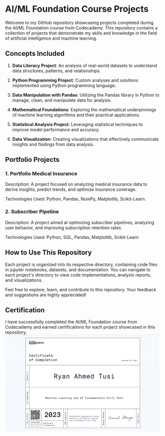 # AI/ML Foundation Course Projects

Welcome to my GitHub repository showcasing projects completed during the AI/ML Foundation course from Codecademy. This repository contains a collection of projects that demonstrate my skills and knowledge in the field of artificial intelligence and machine learning.

## Concepts Included

1. **Data Literacy Project**: An analysis of real-world datasets to understand data structures, patterns, and relationships.

2. **Python Programming Project**: Custom analyses and solutions implemented using Python programming language.

3. **Data Manipulation with Pandas**: Utilizing the Pandas library in Python to manage, clean, and manipulate data for analysis.

4. **Mathematical Foundations**: Exploring the mathematical underpinnings of machine learning algorithms and their practical applications.

5. **Statistical Analysis Project**: Leveraging statistical techniques to improve model performance and accuracy.

6. **Data Visualization**: Creating visualizations that effectively communicate insights and findings from data analysis.

## Portfolio Projects

### 1. Portfolio Medical Insurance

Description: A project focused on analyzing medical insurance data to derive insights, predict trends, and optimize insurance coverage.

Technologies Used: Python, Pandas, NumPy, Matplotlib, Scikit-Learn.

### 2. Subscriber Pipeline

Description: A project aimed at optimizing subscriber pipelines, analyzing user behavior, and improving subscription retention rates.

Technologies Used: Python, SQL, Pandas, Matplotlib, Scikit-Learn

## How to Use This Repository

Each project is organized into its respective directory, containing code files in jupyter notebooks, datasets, and documentation. You can navigate to each project's directory to view code implementations, analysis reports, and visualizations.

Feel free to explore, learn, and contribute to this repository. Your feedback and suggestions are highly appreciated!

## Certification

I have successfully completed the AI/ML Foundation course from Codecademy and earned certifications for each project showcased in this repository.
![certificate](certificate.png)
